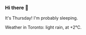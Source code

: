 ### Hi there :wave:

It's Thursday! I'm probably sleeping.

Weather in Toronto: light rain, at +2°C.
